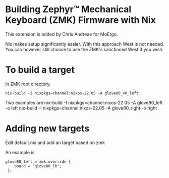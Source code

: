 # Building Zephyr™ Mechanical Keyboard (ZMK) Firmware with Nix

This extension is added by Chris Andreae for MoErgo.

Nix makes setup significantly easier. With this approach West is not needed. You can however still choose to use the ZMK's sanctioned West if you wish.

# To build a target 
In ZMK root directory,

    nix-build -I nixpkgs=channel:nixos-22.05 -A glove80_v0_left
	
Two examples are 
    nix-build -I nixpkgs=channel:nixos-22.05 -A glove80_left -o left
	nix-build -I nixpkgs=channel:nixos-22.05 -A glove80_right -o right
	
	
# Adding new targets
Edit default.nix and add an target based on zmk

An example is:

    glove80_left = zmk.override {
        board = "glove80_lh";
     };